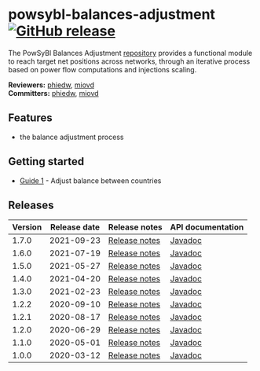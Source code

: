 # powsybl-balances-adjustment [![GitHub release](https://img.shields.io/github/release/powsybl/powsybl-balances-adjustment.svg?sort=semver)](https://github.com/powsybl/powsybl-balances-adjustment/releases/)
The PowSyBl Balances Adjustment [repository](https://github.com/powsybl/powsybl-balances-adjustment) provides a functional module to reach target net positions across networks, through an iterative process based on power flow computations and injections scaling.

**Reviewers:** [phiedw](https://github.com/phiedw), [miovd](https://github.com/miovd)  
**Committers:** [phiedw](https://github.com/phiedw), [miovd](https://github.com/miovd)

## Features

- the balance adjustment process

## Getting started

- [Guide 1]() - Adjust balance between countries

## Releases

| Version | Release date | Release notes | API documentation |
| ------- | ------------ | ------------- | ----------------- |
| 1.7.0 | 2021-09-23 | [Release notes](https://github.com/powsybl/powsybl-balances-adjustment/releases/tag/v1.7.0) | [Javadoc](https://javadoc.io/doc/com.powsybl/powsybl-balances-adjustment/1.7.0/index.html) |
| 1.6.0 | 2021-07-19 | [Release notes](https://github.com/powsybl/powsybl-balances-adjustment/releases/tag/v1.6.0) | [Javadoc](https://javadoc.io/doc/com.powsybl/powsybl-balances-adjustment/1.6.0/index.html) |
| 1.5.0 | 2021-05-27 | [Release notes](https://github.com/powsybl/powsybl-balances-adjustment/releases/tag/v1.5.0) | [Javadoc](https://javadoc.io/doc/com.powsybl/powsybl-balances-adjustment/1.5.0/index.html) |
| 1.4.0 | 2021-04-20 | [Release notes](https://github.com/powsybl/powsybl-balances-adjustment/releases/tag/v1.4.0) | [Javadoc](https://javadoc.io/doc/com.powsybl/powsybl-balances-adjustment/1.4.0/index.html) |
| 1.3.0 | 2021-02-23 | [Release notes](https://github.com/powsybl/powsybl-balances-adjustment/releases/tag/v1.3.0) | [Javadoc](https://javadoc.io/doc/com.powsybl/powsybl-balances-adjustment/1.3.0/index.html) |
| 1.2.2 | 2020-09-10 | [Release notes](https://github.com/powsybl/powsybl-balances-adjustment/releases/tag/v1.2.2) | [Javadoc](https://javadoc.io/doc/com.powsybl/powsybl-balances-adjustment/1.2.2/index.html) |
| 1.2.1 | 2020-08-17 | [Release notes](https://github.com/powsybl/powsybl-balances-adjustment/releases/tag/v1.2.1) | [Javadoc](https://javadoc.io/doc/com.powsybl/powsybl-balances-adjustment/1.2.1/index.html) |
| 1.2.0 | 2020-06-29 | [Release notes](https://github.com/powsybl/powsybl-balances-adjustment/releases/tag/v1.2.0) | [Javadoc](https://javadoc.io/doc/com.powsybl/powsybl-balances-adjustment/1.2.0/index.html) |
| 1.1.0 | 2020-05-01 | [Release notes](https://github.com/powsybl/powsybl-balances-adjustment/releases/tag/v1.1.0) | [Javadoc](https://javadoc.io/doc/com.powsybl/powsybl-balances-adjustment/1.1.0/index.html) |
| 1.0.0 | 2020-03-12 | [Release notes](https://github.com/powsybl/powsybl-balances-adjustment/releases/tag/v1.0.0) | [Javadoc](https://javadoc.io/doc/com.powsybl/powsybl-balances-adjustment/1.0.0/index.html) |
